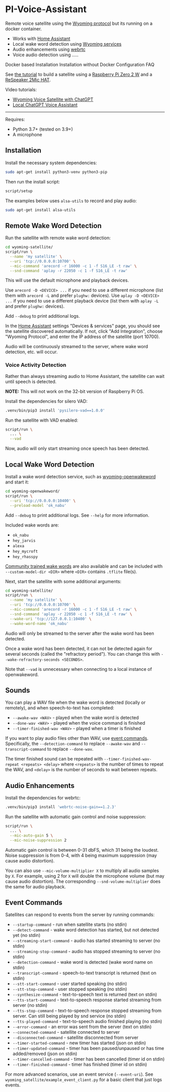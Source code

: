 # PI-Voice-Assistant

Remote voice satellite using the [Wyoming protocol](https://github.com/rhasspy/wyoming) but its running on a docker container.

* Works with [Home Assistant](https://www.home-assistant.io/integrations/wyoming)
* Local wake word detection using [Wyoming services](https://github.com/rhasspy/wyoming#wyoming-projects)
* Audio enhancements using [webrtc](https://github.com/rhasspy/webrtc-noise-gain/)
* Voice audio detection using .....


Docker based Installation
Installation without Docker
Configuration
FAQ






See [the tutorial](docs/tutorial_2mic.md) to build a satellite using a [Raspberry Pi Zero 2 W](https://www.raspberrypi.com/products/raspberry-pi-zero-2-w/) and a [ReSpeaker 2Mic HAT](https://wiki.keyestudio.com/Ks0314_keyestudio_ReSpeaker_2-Mic_Pi_HAT_V1.0).

Video tutorials:

* [Wyoming Voice Satellite with ChatGPT](https://www.youtube.com/watch?v=eTKgc0YDCwE)
* [Local ChatGPT Voice Assistant](https://www.youtube.com/watch?v=pAKqKTkx5X4)

---

Requires:

* Python 3.7+ (tested on 3.9+)
* A microphone

## Installation

Install the necessary system dependencies:

``` sh
sudo apt-get install python3-venv python3-pip
```

Then run the install script:

``` sh
script/setup
```

The examples below uses `alsa-utils` to record and play audio:

``` sh
sudo apt-get install alsa-utils
```


## Remote Wake Word Detection

Run the satellite with remote wake word detection:

``` sh
cd wyoming-satellite/
script/run \
  --name 'my satellite' \
  --uri 'tcp://0.0.0.0:10700' \
  --mic-command 'arecord -r 16000 -c 1 -f S16_LE -t raw' \
  --snd-command 'aplay -r 22050 -c 1 -f S16_LE -t raw'
```

This will use the default microphone and playback devices.

Use `arecord -D <DEVICE> ...` if you need to use a different microphone (list them with `arecord -L` and prefer `plughw:` devices).
Use `aplay -D <DEVICE> ...` if you need to use a different playback device (list them with `aplay -L` and prefer `plughw:` devices).

Add `--debug` to print additional logs.

In the [Home Assistant](https://www.home-assistant.io/) settings "Devices & services" page, you should see the satellite discovered automatically. If not, click "Add Integration", choose "Wyoming Protocol", and enter the IP address of the satellite (port 10700).

Audio will be continuously streamed to the server, where wake word detection, etc. will occur.

### Voice Activity Detection

Rather than always streaming audio to Home Assistant, the satellite can wait until speech is detected.

**NOTE:** This will not work on the 32-bit version of Raspberry Pi OS.

Install the dependencies for silero VAD:

``` sh
.venv/bin/pip3 install 'pysilero-vad==1.0.0'
```

Run the satellite with VAD enabled:

``` sh
script/run \
  ... \
  --vad
```

Now, audio will only start streaming once speech has been detected.

## Local Wake Word Detection

Install a wake word detection service, such as [wyoming-openwakeword](https://github.com/rhasspy/wyoming-openwakeword/) and start it:

``` sh
cd wyoming-openwakeword/
script/run \
  --uri 'tcp://0.0.0.0:10400' \
  --preload-model 'ok_nabu'
```

Add `--debug` to print additional logs. See `--help` for more information.

Included wake words are:

* `ok_nabu`
* `hey_jarvis`
* `alexa`
* `hey_mycroft`
* `hey_rhasspy`

[Community trained wake words](https://github.com/fwartner/home-assistant-wakewords-collection) are also available and can be included with `--custom-model-dir <DIR>` where `<DIR>` contains `.tflite` file(s).

Next, start the satellite with some additional arguments:

``` sh
cd wyoming-satellite/
script/run \
  --name 'my satellite' \
  --uri 'tcp://0.0.0.0:10700' \
  --mic-command 'arecord -r 16000 -c 1 -f S16_LE -t raw' \
  --snd-command 'aplay -r 22050 -c 1 -f S16_LE -t raw' \
  --wake-uri 'tcp://127.0.0.1:10400' \
  --wake-word-name 'ok_nabu'
```

Audio will only be streamed to the server after the wake word has been detected.

Once a wake word has been detected, it can not be detected again for several seconds (called the "refractory period"). You can change this with `--wake-refractory-seconds <SECONDS>`.

Note that `--vad` is unnecessary when connecting to a local instance of openwakeword.

## Sounds

You can play a WAV file when the wake word is detected (locally or remotely), and when speech-to-text has completed:

* `--awake-wav <WAV>` - played when the wake word is detected
* `--done-wav <WAV>` - played when the voice command is finished
* `--timer-finished-wav <WAV>` - played when a timer is finished

If you want to play audio files other than WAV, use [event commands](#event-commands). Specifically, the `--detection-command` to replace `--awake-wav` and `--transcript-command` to replace `--done-wav`.

The timer finished sound can be repeated with `--timer-finished-wav-repeat <repeats> <delay>` where `<repeats>` is the number of times to repeat the WAV, and `<delay>` is the number of seconds to wait between repeats.

## Audio Enhancements

Install the dependencies for webrtc:

``` sh
.venv/bin/pip3 install 'webrtc-noise-gain==1.2.3'
```

Run the satellite with automatic gain control and noise suppression:

``` sh
script/run \
  ... \
  --mic-auto-gain 5 \
  --mic-noise-suppression 2
```

Automatic gain control is between 0-31 dbFS, which 31 being the loudest.
Noise suppression is from 0-4, with 4 being maximum suppression (may cause audio distortion).

You can also use `--mic-volume-multiplier X` to multiply all audio samples by `X`. For example, using 2 for `X` will double the microphone volume (but may cause audio distortion). The corresponding `--snd-volume-multiplier` does the same for audio playback.

## Event Commands

Satellites can respond to events from the server by running commands:

* `--startup-command` - run when satellite starts (no stdin)
* `--detect-command` - wake word detection has started, but not detected yet (no stdin)
* `--streaming-start-command` - audio has started streaming to server (no stdin)
* `--streaming-stop-command` - audio has stopped streaming to server (no stdin)
* `--detection-command` - wake word is detected (wake word name on stdin)
* `--transcript-command` - speech-to-text transcript is returned (text on stdin)
* `--stt-start-command` - user started speaking (no stdin)
* `--stt-stop-command` - user stopped speaking (no stdin)
* `--synthesize-command` - text-to-speech text is returned (text on stdin)
* `--tts-start-command` - text-to-speech response started streaming from server (no stdin)
* `--tts-stop-command` - text-to-speech response stopped streaming from server. Can still being played by snd service (no stdin)
* `--tts-played-command` - text-to-speech audio finished playing (no stdin)
* `--error-command` - an error was sent from the server (text on stdin)
* `--connected-command` - satellite connected to server
* `--disconnected-command` - satellite disconnected from server
* `--timer-started-command` - new timer has started (json on stdin)
* `--timer-updated-command` - timer has been paused/unpaused or has time added/removed (json on stdin)
* `--timer-cancelled-command` - timer has been cancelled (timer id on stdin)
* `--timer-finished-command` - timer has finished (timer id on stdin)

For more advanced scenarios, use an event service (`--event-uri`). See `wyoming_satellite/example_event_client.py` for a basic client that just logs events.
